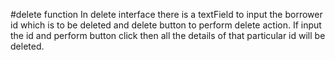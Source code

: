#delete function
In delete interface there is a textField to input the borrower id which is to be deleted and delete button to perform delete action.
If input the id and perform button click then all the details of that particular id will be deleted.

